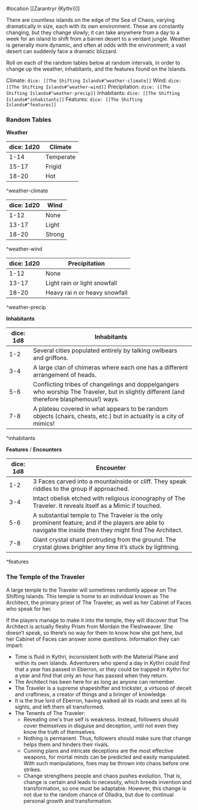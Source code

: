 #location [[Zarantryr (Kythri)]]

There are countless islands on the edge of the Sea of Chaos, varying dramatically in size, each with its own environment. These are constantly changing, but they change slowly; it can take anywhere from a day to a week for an island to shift from a barren desert to a verdant jungle. Weather is generally more dynamic, and often at odds with the environment; a vast desert can suddenly face a dramatic blizzard.

Roll on each of the random tables below at random intervals, in order to change up the weather, inhabitants, and the features found on the Islands.

Climate: `dice: [[The Shifting Islands#^weather-climate]]`
Wind: `dice: [[The Shifting Islands#^weather-wind]]`
Precipitation: `dice: [[The Shifting Islands#^weather-precip]]`
Inhabitants: `dice: [[The Shifting Islands#^inhabitants]]`
Features: `dice: [[The Shifting Islands#^features]]`

### Random Tables

**Weather**

| dice: 1d20 | Climate |
| --- | --- |
| 1-14 | Temperate |
| 15-17 | Frigid |
| 18-20 | Hot |
^weather-climate

| dice: 1d20 | Wind |
| --- | --- |
| 1-12 | None |
| 13-17 | Light |
| 18-20 | Strong |
^weather-wind

| dice: 1d20 | Precipitation |
| --- | --- |
| 1-12 | None |
| 13-17 | Light rain or light snowfall |
| 18-20 | Heavy rai n or heavy snowfall |
^weather-precip

**Inhabitants**

| dice: 1d8 | Inhabitants |
| --- | --- |
| 1-2 | Several cities populated entirely by talking owlbears and griffons. |
| 3-4 | A large clan of chimeras where each one has a different arrangement of heads. |
| 5-6 | Conflicting tribes of changelings and doppelgangers who worship The Traveler, but in slightly different (and therefore blasphemous!) ways. |
| 7-8 | A plateau covered in what appears to be random objects (chairs, chests, etc.) but in actuality is a city of mimics! |
^inhabitants

**Features** / **Encounters**

| dice: 1d8 | Encounter |
| --- | --- |
| 1-2 | 3 Faces carved into a mountainside or cliff. They speak riddles to the group if approached. |
| 3-4 | Intact obelisk etched with religious iconography of The Traveler. It reveals itself as a Mimic if touched. |
| 5-6 | A substantial temple to The Traveler is the only prominent feature, and if the players are able to navigate the inside then they might find The Architect. |
| 7-8 | Giant crystal shard protruding from the ground. The crystal glows brighter any time it’s stuck by lightning. |
^features

### The Temple of the Traveler

A large temple to the Traveler will sometimes randomly appear on The Shifting Islands. This temple is home to an individual known as The Architect, the primary priest of The Traveler, as well as her Cabinet of Faces who speak for her. 

If the players manage to make it into the temple, they will discover that The Architect is actually fleshy Prism from Mordain the Fleshweaver. She doesn’t speak, so there’s no way for them to know how she got here, but her Cabinet of Faces can answer some questions. Information they can impart:

- Time is fluid in Kythri, inconsistent both with the Material Plane and within its own islands. Adventurers who spend a day in Kythri could find that a year has passed in Eberron, or they could be trapped in Kythri for a year and find that only an hour has passed when they return.
- The Architect has been here for as long as anyone can remember.
- The Traveler is a supreme shapeshifter and trickster, a virtuoso of deceit and craftiness, a creator of things and a bringer of knowledge.
- It is the true lord of Eberron, having walked all its roads and seen all its sights, and left them all transformed.
- The Tenents of The Traveler:
    - Revealing one's true self is weakness. Instead, followers should cover themselves in disguise and deception, until not even they know the truth of themselves.
    - Nothing is permanent. Thus, followers should make sure that change helps them and hinders their rivals.
    - Cunning plans and intricate deceptions are the most effective weapons, for mortal minds can be predicted and easily manipulated. With such manipulations, foes may be thrown into chaos before one strikes.
    - Change strengthens people and chaos pushes evolution. That is, change is certain and leads to necessity, which breeds invention and transformation, so one must be adaptable. However, this change is not due to the random chance of Olladra, but due to continual personal growth and transformation.